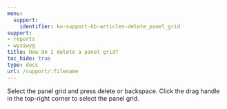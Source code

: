 ```yaml
---
menu:
  support:
    identifier: ko-support-kb-articles-delete_panel_grid
support:
- reports
- wysiwyg
title: How do I delete a panel grid?
toc_hide: true
type: docs
url: /support/:filename
---
```


Select the panel grid and press delete or backspace. Click the drag handle in the top-right corner to select the panel grid.
